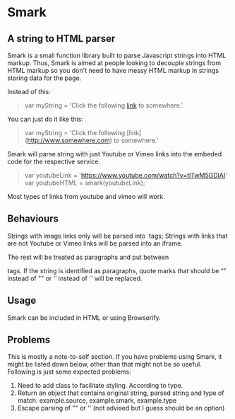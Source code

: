 # Smark
## A string to HTML parser

Smark is a small function library built to parse Javascript strings into HTML markup. Thus, Smark is aimed at people looking to decouple strings from HTML markup so you don't need to have messy HTML markup in strings storing data for the page.

Instead of this:

> var myString = 'Click the following <a href="http://www.somewhere.com">link</a> to somewhere.'

You can just do it like this:

> var myString = 'Click the following \[link\] (http://www.somewhere.com) to somewhere.'

Smark will parse string with just Youtube or Vimeo links into the embeded code for the respective service.

> var youtubeLink = 'https://www.youtube.com/watch?v=tITwM5GDIAI'
> var youtubeHTML = smark(youtubeLink);

Most types of links from youtube and vimeo will work.

## Behaviours

Strings with image links only will be parsed into <img> tags;
Strings with links that are not Youtube or Vimeo links will be parsed into an iframe.

The rest will be treated as paragraphs and put between <p> tags. If the string is identified as paragraphs, quote marks that should be “” instead of "" or ‘’ instead of '' will be replaced.

## Usage

Smark can be included in HTML or using Browserify.


## Problems

This is mostly a note-to-self section. If you have problems using Smark, it might be listed down below, other than that might not be so useful. Following is just some expected problems:

1. Need to add class to facilitate styling. According to type.
1. Return an object that contains original string, parsed string and type of match: example.source, example.smark, example.type
1. Escape parsing of "" or '' (not advised but I guess should be an option)